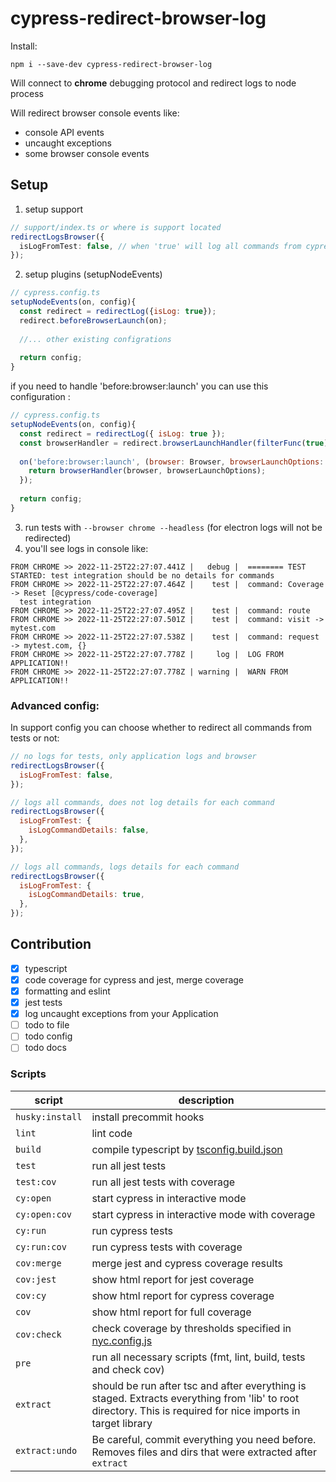 # cypress-redirect-browser-log

Install:

`npm i --save-dev cypress-redirect-browser-log`

Will connect to **chrome** debugging protocol and redirect logs to node process

Will redirect browser console events like: 
 - console API events
 - uncaught exceptions
 - some browser console events

## Setup
1. setup support

```typescript
// support/index.ts or where is support located
redirectLogsBrowser({
  isLogFromTest: false, // when 'true' will log all commands from cypress command log to output
});
```

2. setup plugins (setupNodeEvents)

```javascript
// cypress.config.ts
setupNodeEvents(on, config){
  const redirect = redirectLog({isLog: true});
  redirect.beforeBrowserLaunch(on);
  
  //... other existing configrations
  
  return config;
}

```

if you need to handle 'before:browser:launch' you can use this configuration :
```javascript
// cypress.config.ts
setupNodeEvents(on, config){
  const redirect = redirectLog({ isLog: true });
  const browserHandler = redirect.browserLaunchHandler(filterFunc(true));
  
  on('before:browser:launch', (browser: Browser, browserLaunchOptions: BrowserLaunchOptions) => {
    return browserHandler(browser, browserLaunchOptions);
  });
  
  return config;
}
```

3. run tests with `--browser chrome --headless` (for electron logs will not be redirected)
4. you'll see logs in console like:
```text
FROM CHROME >> 2022-11-25T22:27:07.441Z |   debug |  ======== TEST STARTED: test integration should be no details for commands
FROM CHROME >> 2022-11-25T22:27:07.464Z |    test |  command: Coverage -> Reset [@cypress/code-coverage]
  test integration
FROM CHROME >> 2022-11-25T22:27:07.495Z |    test |  command: route
FROM CHROME >> 2022-11-25T22:27:07.501Z |    test |  command: visit -> mytest.com
FROM CHROME >> 2022-11-25T22:27:07.538Z |    test |  command: request -> mytest.com, {}
FROM CHROME >> 2022-11-25T22:27:07.778Z |     log |  LOG FROM APPLICATION!!
FROM CHROME >> 2022-11-25T22:27:07.778Z | warning |  WARN FROM APPLICATION!!

```

### Advanced config: 

In support config you can choose whether to redirect all commands from tests or not:

```javascript
// no logs for tests, only application logs and browser
redirectLogsBrowser({
  isLogFromTest: false,
});
```

```javascript
// logs all commands, does not log details for each command
redirectLogsBrowser({
  isLogFromTest: {
    isLogCommandDetails: false,
  },
});
```

```javascript
// logs all commands, logs details for each command
redirectLogsBrowser({
  isLogFromTest: {
    isLogCommandDetails: true,
  },
});
```

## Contribution

- [x] typescript
- [x] code coverage for cypress and jest, merge coverage
- [x] formatting and eslint
- [x] jest tests
- [x] log uncaught exceptions from your Application
- [ ] todo to file
- [ ] todo config
- [ ] todo docs

### Scripts

| script          | description                                                                                                                                                 |
|-----------------|-------------------------------------------------------------------------------------------------------------------------------------------------------------|
| `husky:install` | install precommit hooks                                                                                                                                     |
| `lint`          | lint code                                                                                                                                                   |
| `build`         | compile typescript by [tsconfig.build.json](./tsconfig.build.json)                                                                                            |
| `test`          | run all jest tests                                                                                                                                          |
| `test:cov`      | run all jest tests with coverage                                                                                                                            |
| `cy:open`       | start cypress in interactive mode                                                                                                                           |
| `cy:open:cov`   | start cypress in interactive mode with coverage                                                                                                             |
| `cy:run`        | run cypress tests                                                                                                                                           |
| `cy:run:cov`    | run cypress tests with coverage                                                                                                                             |
| `cov:merge`     | merge jest and cypress coverage results                                                                                                                     |
| `cov:jest`      | show html report for jest coverage                                                                                                                          |
| `cov:cy`        | show html report for cypress coverage                                                                                                                       |
| `cov`           | show html report for full coverage                                                                                                                          |
| `cov:check`     | check coverage by thresholds specified in [nyc.config.js](./nyc.config.js)                                                                                  |
| `pre`           | run all necessary scripts  (fmt, lint, build, tests and check cov)                                                                                          |
| `extract`       | should be run after tsc and after everything is staged. Extracts everything from 'lib' to root directory. This is required for nice imports in target library |
| `extract:undo`  | Be careful, commit everything you need before. Removes files and dirs that were extracted after `extract`                                                     |
